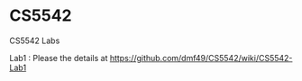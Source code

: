 # CS5542
CS5542 Labs

Lab1 : Please the details at https://github.com/dmf49/CS5542/wiki/CS5542-Lab1
